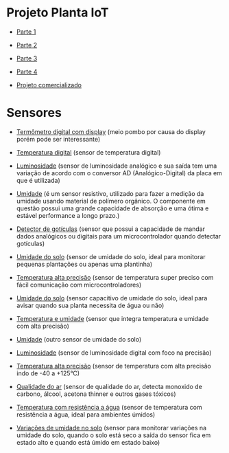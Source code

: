# Projeto Planta IoT

- [Parte 1](https://www.filipeflop.com/blog/planta-iot-com-esp8266-nodemcu/) 

- [Parte 2](https://www.filipeflop.com/blog/planta-iot-com-esp8266-nodemcu-parte-2/) 

- [Parte 3](https://www.filipeflop.com/blog/planta-iot-com-esp8266-nodemcu-parte-3/) 

- [Parte 4](https://www.filipeflop.com/blog/planta-iot-com-esp8266-nodemcu-parte-4/)

- [Projeto comercializado](https://www.filipeflop.com/produto/kit-planta-iot-com-esp8266-nodemcu/)

# Sensores

- [Termômetro digital com display](https://www.filipeflop.com/produto/termometro-digital-com-display-lcd/)
(meio pombo por causa do display porém pode ser interessante)

- [Temperatura digital](https://www.filipeflop.com/produto/sensor-de-temperatura-tmp102-i2c-sparkfun/)
(sensor de temperatura digital)

- [Luminosidade](https://www.filipeflop.com/produto/sensor-de-luminosidade-grove/)
(sensor de luminosidade analógico e sua saída tem uma variação de acordo com o conversor AD (Analógico-Digital) da placa em que é utilizada)

- [Umidade](https://www.filipeflop.com/produto/sensor-de-umidade-hr202l-higrometro/)
(é um sensor resistivo, utilizado para fazer a medição da umidade usando material de polímero orgânico. O componente em questão possui uma grande capacidade de absorção e uma ótima e estável performance a longo prazo.)

- [Detector de gotículas](https://www.filipeflop.com/produto/sensor-de-agua/)
(sensor que possui a capacidade de mandar dados analógicos ou digitais para um microcontrolador quando detectar gotículas)

- [Umidade do solo](https://www.filipeflop.com/produto/sensor-de-umidade-do-solo-hd-38/)
(sensor de umidade do solo, ideal para monitorar pequenas plantações ou apenas uma plantinha)

- [Temperatura alta precisão](https://www.filipeflop.com/produto/sensor-de-temperatura-lm35dz/)
(sensor de temperatura super preciso com fácil comunicação com microcontroladores)

- [Umidade do solo](https://www.filipeflop.com/produto/sensor-capacitivo-de-umidade-do-solo/)
(sensor capacitivo de umidade do solo, ideal para avisar quando sua planta necessita de água ou não)

- [Temperatura e umidade](https://www.filipeflop.com/produto/sensor-de-temperatura-e-umidade-hdc1080-alta-precisao/)
(sensor que integra temperatura e umidade com alta precisão)

- [Umidade](https://www.filipeflop.com/produto/sensor-de-umidade-do-solo-grove/)
(outro sensor de umidade do solo)

- [Luminosidade](https://www.filipeflop.com/produto/sensor-de-luz-tsl2561-lux-luminosidade/)
(sensor de luminosidade digital com foco na precisão)

- [Temperatura alta precisão](https://www.filipeflop.com/produto/sensor-de-temperatura-mcp9808/)
(sensor de temperatura com alta precisão indo de -40 a +125°C)

- [Qualidade do ar](https://www.filipeflop.com/produto/sensor-de-qualidade-do-ar-grove/)
(sensor de qualidade do ar, detecta monoxido de carbono, álcool, acetona thinner e outros gases tóxicos)

- [Temperatura com resistência a água](https://www.filipeflop.com/produto/sensor-de-temperatura-ds18b20-a-prova-dagua/)
(sensor de temperatura com resistência a água, ideal para ambientes úmidos)

- [Variações de umidade no solo](https://www.filipeflop.com/produto/sensor-de-umidade-do-solo-higrometro/)
(sensor para monitorar variações na umidade do solo, quando o solo está seco a saída do sensor fica em estado alto e quando está úmido em estado baixo)
